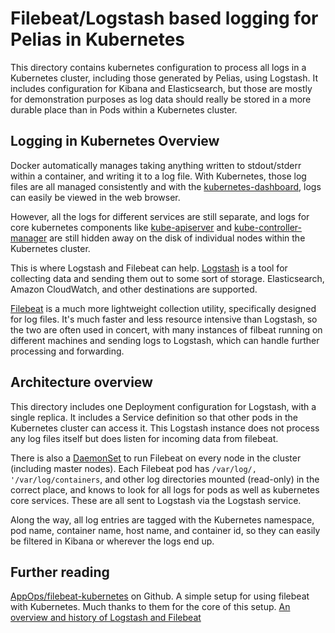# Filebeat/Logstash based logging for Pelias in Kubernetes

This directory contains kubernetes configuration to process all logs in a Kubernetes cluster,
including those generated by Pelias, using Logstash. It includes configuration for Kibana and
Elasticsearch, but those are mostly for demonstration purposes as log data should really be stored
in a more durable place than in Pods within a Kubernetes cluster.

## Logging in Kubernetes Overview

Docker automatically manages taking anything written to stdout/stderr within a container, and
writing it to a log file. With Kubernetes, those log files are all managed consistently and with the
[kubernetes-dashboard](https://github.com/kubernetes/dashboard), logs can easily be viewed in the
web browser.

However, all the logs for different services are still separate, and logs for core kubernetes
components like [kube-apiserver](https://kubernetes.io/docs/admin/kube-apiserver/) and
[kube-controller-manager](https://kubernetes.io/docs/admin/kube-controller-manager/) are still
hidden away on the disk of individual nodes within the Kubernetes cluster.

This is where Logstash and Filebeat can help.
[Logstash](https://www.elastic.co/guide/en/logstash/current/introduction.html) is a tool for
collecting data and sending them out to some sort of storage. Elasticsearch, Amazon CloudWatch, and
other destinations are supported.

[Filebeat](https://www.elastic.co/guide/en/beats/filebeat/5.6/filebeat-overview.html) is a much more
lightweight collection utility, specifically designed for log files. It's much faster and less
resource intensive than Logstash, so the two are often used in concert, with many instances of
filbeat running on different machines and sending logs to Logstash, which can handle further
processing and forwarding.


## Architecture overview

This directory includes one Deployment configuration for Logstash, with a single replica. It
includes a Service definition so that other pods in the Kubernetes cluster can access it. This
Logstash instance does not process any log files itself but does listen for incoming data from
filebeat.

There is also a [DaemonSet](https://kubernetes.io/docs/concepts/workloads/controllers/daemonset/) to
run Filebeat on every node in the cluster (including master nodes). Each Filebeat pod has
`/var/log/, '/var/log/containers`, and other log directories mounted (read-only) in the correct
place, and knows to look for all logs for pods as well as kubernetes core services. These are all
sent to Logstash via the Logstash service.

Along the way, all log entries are tagged with the Kubernetes namespace, pod name, container name,
host name, and container id, so they can easily be filtered in Kibana or wherever the logs end up.


## Further reading

[AppOps/filebeat-kubernetes](https://github.com/ApsOps/filebeat-kubernetes) on Github. A simple
setup for using filebeat with Kubernetes. Much thanks to them for the core of this setup.
[An overview and history of Logstash and Filebeat](https://logz.io/blog/filebeat-vs-logstash/)

